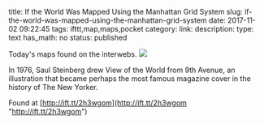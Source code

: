 title: If the World Was Mapped Using the Manhattan Grid System
slug: if-the-world-was-mapped-using-the-manhattan-grid-system
date: 2017-11-02 09:22:45
tags: ifttt,map,maps,pocket
category: 
link: 
description: 
type: text
has_math: no
status: published

Today's maps found on the interwebs. ![](http://ift.tt/eA8V8J)  
  

In 1976, Saul Steinberg drew View of the World from 9th Avenue, an illustration that became perhaps the most famous magazine cover in the history of The New Yorker.  
  

Found at [http://ift.tt/2h3wgom](http://ift.tt/2h3wgom "http://ift.tt/2h3wgom")



